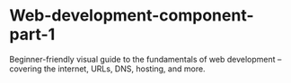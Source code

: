 # Web-development-component-part-1
Beginner-friendly visual guide to the fundamentals of web development – covering the internet, URLs, DNS, hosting, and more.
